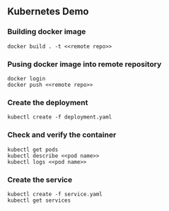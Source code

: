 ## Kubernetes Demo

### Building docker image
```
docker build . -t <<remote repo>>
``` 

### Pusing docker image into remote repository
```
docker login
docker push <<remote repo>>
```

### Create the deployment
```
kubectl create -f deployment.yaml
```

### Check and verify the container
```
kubectl get pods 
kubectl describe <<pod name>>
kubectl logs <<pod name>>
```

### Create the service
```
kubectl create -f service.yaml
kubectl get services
```
